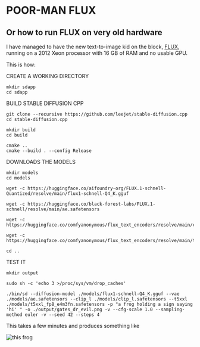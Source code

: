 # POOR-MAN FLUX
## Or how to run FLUX on very old hardware

I have managed to have the new text-to-image kid on the block, [FLUX](https://huggingface.co/black-forest-labs/FLUX.1-schnell), running on a 2012 Xeon processor with 16 GB of RAM and no usable GPU.

This is how:

CREATE A WORKING DIRECTORY

```
mkdir sdapp
cd sdapp
```

BUILD STABLE DIFFUSION CPP

```
git clone --recursive https://github.com/leejet/stable-diffusion.cpp
cd stable-diffusion.cpp

mkdir build
cd build

cmake ..
cmake --build . --config Release
```

DOWNLOADS THE MODELS

```
mkdir models
cd models

wget -c https://huggingface.co/aifoundry-org/FLUX.1-schnell-Quantized/resolve/main/flux1-schnell-Q4_K.gguf

wget -c https://huggingface.co/black-forest-labs/FLUX.1-schnell/resolve/main/ae.safetensors

wget -c https://huggingface.co/comfyanonymous/flux_text_encoders/resolve/main/clip_l.safetensors

wget -c https://huggingface.co/comfyanonymous/flux_text_encoders/resolve/main/t5xxl_fp8_e4m3fn.safetensors

cd ..
```

TEST IT

```
mkdir output

sudo sh -c 'echo 3 >/proc/sys/vm/drop_caches'

./bin/sd --diffusion-model ./models/flux1-schnell-Q4_K.gguf --vae ./models/ae.safetensors --clip_l ./models/clip_l.safetensors --t5xxl ./models/t5xxl_fp8_e4m3fn.safetensors -p "a frog holding a sign saying 'hi' " -o ./output/gates_dr_evil.png -v --cfg-scale 1.0 --sampling-method euler -v --seed 42 --steps 4
```
This takes a few minutes and produces something like

![this frog](https://huggingface.co/aifoundry-org/FLUX.1-schnell-Quantized/resolve/main/examples/flux_frog_Q4_K.png)

